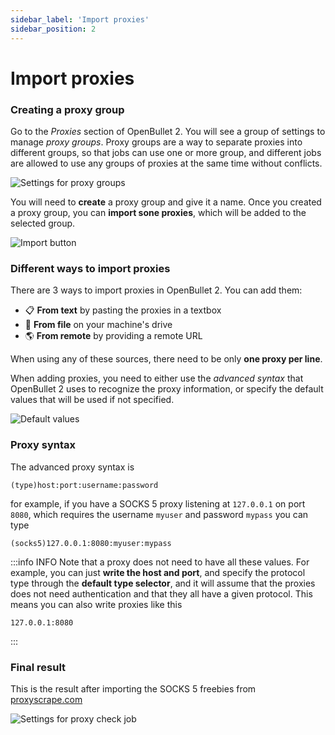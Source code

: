 ```yaml
---
sidebar_label: 'Import proxies'
sidebar_position: 2
---
```


# Import proxies

### Creating a proxy group
Go to the *Proxies* section of OpenBullet 2. You will see a group of settings to manage *proxy groups*. Proxy groups are a way to separate proxies into different groups, so that jobs can use one or more group, and different jobs are allowed to use any groups of proxies at the same time without conflicts.

![Settings for proxy groups](/img/proxies/proxy-group-settings.png)

You will need to **create** a proxy group and give it a name. Once you created a proxy group, you can **import sone proxies**, which will be added to the selected group.

![Import button](/img/proxies/import-proxies-button.png)

### Different ways to import proxies
There are 3 ways to import proxies in OpenBullet 2. You can add them:

- 📋 **From text** by pasting the proxies in a textbox
- 📁 **From file** on your machine's drive
- 🌎 **From remote** by providing a remote URL

When using any of these sources, there need to be only **one proxy per line**.

When adding proxies, you need to either use the *advanced syntax* that OpenBullet 2 uses to recognize the proxy information, or specify the default values that will be used if not specified.

![Default values](/img/proxies/proxy-defaults.png)

### Proxy syntax
The advanced proxy syntax is

```text
(type)host:port:username:password
```

for example, if you have a SOCKS 5 proxy listening at `127.0.0.1` on port `8080`, which requires the username `myuser` and password `mypass` you can type

```text
(socks5)127.0.0.1:8080:myuser:mypass
```

:::info INFO
Note that a proxy does not need to have all these values. For example, you can just **write the host and port**, and specify the protocol type through the **default type selector**, and it will assume that the proxies does not need authentication and that they all have a given protocol. This means you can also write proxies like this

```text
127.0.0.1:8080
```
:::

### Final result
This is the result after importing the SOCKS 5 freebies from [proxyscrape.com](https://proxyscrape.com)

![Settings for proxy check job](/img/proxies/untested-proxies.png)